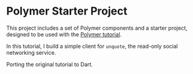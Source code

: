 # Polymer Starter Project

This project includes a set of Polymer components and a starter project,
designed to be used with the [Polymer tutorial](http://polymer-project.org/docs/start/tutorial/intro.html).

In this tutorial, I build a simple client for `unquote`, the read-only social networking service.

Porting the original tutorial to Dart.
